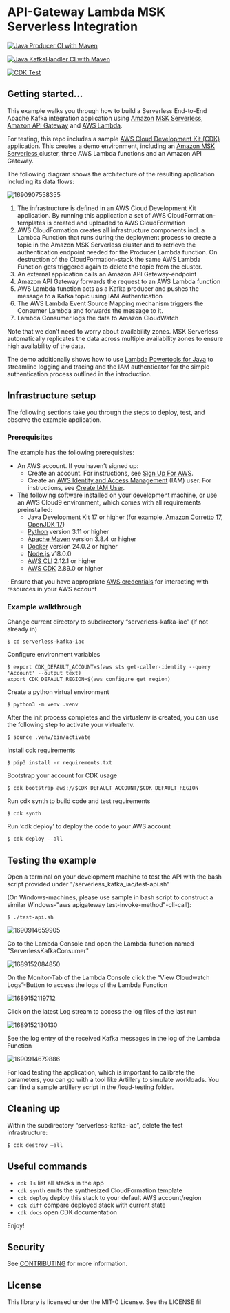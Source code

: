 # API-Gateway Lambda MSK Serverless Integration

[![Java Producer CI with Maven](https://github.com/aws-samples/apigateway-lambda-msk-serverless-integration/actions/workflows/maven.yml/badge.svg)](https://github.com/aws-samples/serverless-kafka-producer/actions/workflows/maven-producer.yml)

[![Java KafkaHandler CI with Maven](https://github.com/aws-samples/apigateway-lambda-msk-serverless-integration/actions/workflows/maven.yml/badge.svg)](https://github.com/aws-samples/serverless-kafka-producer/actions/workflows/maven-handler.yml)

[![CDK Test](https://github.com/aws-samples/apigateway-lambda-msk-serverless-integration/actions/workflows/cdk-test.yml/badge.svg)](https://github.com/aws-samples/serverless-kafka-producer/actions/workflows/cdk-test.yml)

## Getting started...

This example walks you through how to build a Serverless End-to-End Apache Kafka integration application using [Amazon](https://docs.aws.amazon.com/msk/latest/developerguide/serverless.html) [MSK Serverless](https://docs.aws.amazon.com/msk/latest/developerguide/serverless.html), [Amazon API Gateway](https://aws.amazon.com/api-gateway/) and [AWS Lambda](https://aws.amazon.com/lambda/).

For testing, this repo includes a sample [AWS Cloud Development Kit (CDK)](https://docs.aws.amazon.com/cdk/v2/guide/home.html) application. This creates a demo environment, including an [Amazon MSK Serverless ](https://docs.aws.amazon.com/msk/latest/developerguide/serverless.html)cluster, three AWS Lambda functions and an Amazon API Gateway.

The following diagram shows the architecture of the resulting application including its data flows:

![1690907558355](image/README/1690907558355.png)

1. The infrastructure is defined in an AWS Cloud Development Kit application. By running this application a set
   of AWS CloudFormation-templates is created and uploaded to AWS CloudFormation
2. AWS CloudFormation creates all infrastructure components incl. a Lambda Function that runs during the deployment process to create a topic in the Amazon MSK Serverless cluster and to retrieve the authentication endpoint needed for the Producer Lambda function. On destruction of the CloudFormation-stack the same AWS Lambda Function gets triggered again to delete the topic from the cluster.
3. An external application calls an Amazon API Gateway-endpoint
4. Amazon API Gateway forwards the request to an AWS Lambda function
5. AWS Lambda function acts as a Kafka producer and pushes the message to a Kafka topic using IAM Authentication
6. The AWS Lambda Event Source Mapping mechanism triggers the Consumer Lambda and forwards the message to it.
7. Lambda Consumer logs the data to Amazon CloudWatch

Note that we don’t need to worry about availability zones. MSK Serverless automatically replicates the data across multiple availability zones to ensure high availability of the data.

The demo additionally shows how to use [Lambda Powertools for Java](https://awslabs.github.io/aws-lambda-powertools-java/) to streamline logging and tracing and the IAM authenticator for the simple authentication process outlined in the introduction.

## Infrastructure setup

The following sections take you through the steps to deploy, test, and observe the example application.

### Prerequisites

The example has the following prerequisites:

* An AWS account. If you
  haven’t signed up:
  * Create an account. For instructions, see [Sign Up For AWS](https://lakeformation.aworkshop.io/30-prerequisite/301-sign-up-aws.html).
  * Create an [AWS Identity and Access Management](http://aws.amazon.com/iam) (IAM) user. For instructions, see [Create IAM User](https://lakeformation.aworkshop.io/30-prerequisite/302-create-iam-account.html).
* The following software installed on your development machine, or use an AWS Cloud9 environment,
  which comes with all requirements preinstalled:
  * Java Development Kit 17 or higher (for example, [Amazon Corretto 17](https://docs.aws.amazon.com/corretto/index.html), [OpenJDK 17](https://openjdk.java.net/projects/jdk/17/))
  * [Python](https://www.python.org/) version 3.11 or higher
  * [Apache Maven](https://maven.apache.org/download.cgi) version 3.8.4 or higher
  * [Docker](https://docs.docker.com/get-docker/) version 24.0.2 or higher
  * [Node.js](https://nodejs.org/en/download/) v18.0.0
  * [AWS CLI](https://docs.aws.amazon.com/cli/latest/userguide/cli-chap-install.html) 2.12.1 or higher
  * [AWS CDK](https://docs.aws.amazon.com/cdk/v2/guide/getting_started.html) 2.89.0 or higher

·       Ensure that you have appropriate [AWS credentials](https://docs.aws.amazon.com/cli/latest/userguide/cli-configure-files.html) for interacting with resources in your AWS account

### Example walkthrough

Change current directory to subdirectory “serverless-kafka-iac” (if not already in)

```
$ cd serverless-kafka-iac
```

Configure environment variables

```
$ export CDK_DEFAULT_ACCOUNT=$(aws sts get-caller-identity --query 'Account' --output text)
export CDK_DEFAULT_REGION=$(aws configure get region)
```

Create a python virtual environment

```
$ python3 -m venv .venv
```

After the init process completes and the virtualenv is created, you can use the following
step to activate your virtualenv.

```
$ source .venv/bin/activate
```

Install cdk requirements

```
$ pip3 install -r requirements.txt
```

Bootstrap your account for CDK usage

```
$ cdk bootstrap aws://$CDK_DEFAULT_ACCOUNT/$CDK_DEFAULT_REGION
```

Run cdk synth to build code and test requirements

```
$ cdk synth
```

Run ‘cdk deploy’ to deploy the code to your AWS account

```
$ cdk deploy --all
```

## Testing the example

Open a terminal on your development machine to test the API with the bash script provided under "/serverless_kafka_iac/test-api.sh"

(On Windows-machines, please use sample in bash script to construct a similar Windows-"aws apigateway test-invoke-method"-cli-call):

```
$ ./test-api.sh
```

![1690914659905](image/README/1690914659905.png)

Go to the Lambda Console and open the Lambda-function named "ServerlessKafkaConsumer"

![1689152084850](image/README/1689152084850.png)

On the Monitor-Tab of the Lambda Console click the “View Cloudwatch Logs”-Button to access the logs of the Lambda Function

![1689152119712](image/README/1689152119712.png)

Click on the latest Log stream to access the log files of the last run

![1689152130130](image/README/1689152130130.png)

See the log entry of the received Kafka messages in the log of the Lambda Function

![1690914679886](image/README/1690914679886.png)

For load testing the application, which is important to calibrate the parameters, you can go with a tool like Artillery to simulate workloads. You can find a sample artillery script in the /load-testing folder.

## Cleaning up

Within the subdirectory “serverless-kafka-iac”, delete the test infrastructure:

```
$ cdk destroy –all 
```

## Useful commands

* `cdk ls`          list all stacks in the app
* `cdk synth`       emits the synthesized CloudFormation template
* `cdk deploy`      deploy this stack to your default AWS account/region
* `cdk diff`        compare deployed stack with current state
* `cdk docs`        open CDK documentation

Enjoy!

## Security

See [CONTRIBUTING](CONTRIBUTING.md#security-issue-notifications) for more information.

## License

This library is licensed under the MIT-0 License. See the LICENSE fil
